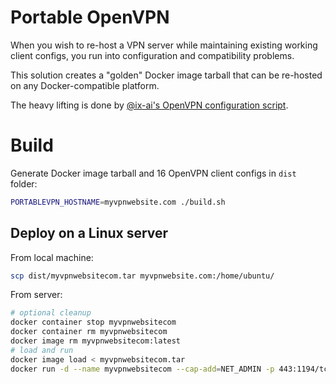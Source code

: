 # Portable OpenVPN

When you wish to re-host a VPN server while maintaining existing working client configs, you run into configuration
and compatibility problems.

This solution creates a "golden" Docker image tarball that can be re-hosted on any Docker-compatible platform.

The heavy lifting is done by [@ix-ai's OpenVPN configuration script](https://github.com/ix-ai/openvpn).

# Build

Generate Docker image tarball and 16 OpenVPN client configs in `dist` folder:

```bash
PORTABLEVPN_HOSTNAME=myvpnwebsite.com ./build.sh
```

## Deploy on a Linux server

From local machine:

```bash
scp dist/myvpnwebsitecom.tar myvpnwebsite.com:/home/ubuntu/
```

From server:

```bash
# optional cleanup
docker container stop myvpnwebsitecom
docker container rm myvpnwebsitecom
docker image rm myvpnwebsitecom:latest
# load and run
docker image load < myvpnwebsitecom.tar
docker run -d --name myvpnwebsitecom --cap-add=NET_ADMIN -p 443:1194/tcp myvpnwebsitecom:latest
```
